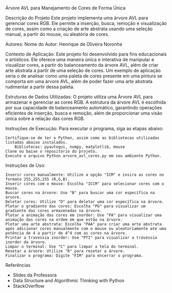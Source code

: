 Árvore AVL para Manejamento de Cores de Forma Única

Descrição do Projeto
	Este projeto implementa uma árvore AVL para gerenciar cores RGB. Ele permite a inserção, busca, remoção e visualização de cores, assim como a criação de arte abstrata usando uma seleção manual, a partir do mouse, ou aleatória de cores.

Autores:
	Nome do Autor: Henrique de Oliveira Noronha

Contexto de Aplicação:
	Este projeto foi desenvolvido para fins educacionais e artísticos. Ele oferece uma maneira única e interativa de manipular e visualizar cores, a partir do balanceamento da árvore AVL, além de criar arte abstrata a partir de uma seleção de cores. Um exemplo de aplicação seria o de analisar como uma paleta de cores presente em uma pintura se comporta em uma árvore AVL, além de poder fazer uma arte abstrata rudimentar a partir dessa paleta.

Estruturas de Dados Utilizadas:
	O projeto utiliza uma Árvore AVL para armazenar e gerenciar as cores RGB. A estrutura da árvore AVL é escolhida por sua capacidade de balanceamento automático, garantindo operações eficientes de inserção, busca e remoção, além de proporcionar uma visão única sobre a relação das cores RGB.

Instruções de Execução:
	Para executar o programa, siga as etapas abaixo:

	Certifique-se de ter o Python, assim como as bibliotecas utilizadas listadas abaixo instalados.
		Bibliotecas: pyautogui, numpy, matplotlib, mouse
	Clone ou baixe o repositório do projeto.
	Execute o arquivo Python arvore_avl_cores.py em seu ambiente Python.

Instruções de Uso:

	Inserir cores manualmente: Utilize a opção "ICM" e insira as cores no formato 255,255,255 (R,G,B).
	Inserir cores com o mouse: Escolha "ICCM" para selecionar cores com o mouse.
	Buscar cores na árvore: Use "B" para buscar uma cor específica na árvore.
	Deletar cores: Utilize "D" para deletar uma cor específica na árvore.
	Plotar o gradiente das cores: Escolha "PG" para visualizar um gradiente das cores armazenadas na árvore.
	Plotar a animação das cores em inorder: Use "PA" para visualizar uma animação das cores na ordem em que estão na árvore.
	Plotar uma arte abstrata: Escolha "PAA" para criar uma arte abstrata após adicionar cores manualmente com o mouse ou aleatoriamente até uma potência de 4 a partir de 4^4 com as cores na árvore.
	Printar a travessia inorder: Use "PTI" para visualizar a travessia inorder da árvore.
	Limpar o terminal: Use "C" para limpar a tela do terminal.
	Resetar a árvore: Utilize "R" para resetar a árvore.
	Finalizar o programa: Digite "FIM" para encerrar o programa.

Referências
- Slides da Professora 
- Data Structure and Algorithmic Thinking with Python
- StackOverflow

